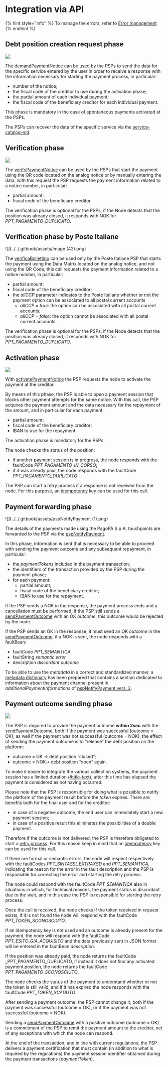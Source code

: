 # Integration via API

{% hint style="info" %} To manage the errors, refer to [Error management](https://app.gitbook.com/o/KXYtsf32WSKm6ga638R3/s/mU2qgiLV1G3m9z1VjAOc/ "mention") {% endhint %}

## Debt position creation request phase

![](../../.gitbook/assets/demandPaymentNotice.png)

The [demandPaymentNotice](../../appendices/primitive.md#demandpaymentnotice) can be used by the PSPs to send the data for the specific service entered by the user in order to receive a response with the information necessary for starting the payment process, in particular:

* number of the notice;
* the fiscal code of the creditor to use during the activation phase;
* the partial amount of each individual payment;
* the fiscal code of the beneficiary creditor for each individual payment.

 This phase is mandatory in the case of spontaneous payments activated at the PSPs.

The PSPs can recover the data of the specific service via the [service-catalog-md](../../use-cases/spontaneous-payment-via-psp/service-catalog-md "mention").

## Verification phase

![](../../.gitbook/assets/verifyPaymentNotice.png)

The [verifyPaymentNotice](../../appendices/primitive.md#verifypaymentnotice) can be used by the PSPs that start the payment using the QR code located on the analog notice or by manually entering the data; with this request the PSP requests the payment information related to a notice number, in particular:

* partial amount;
* fiscal code of the beneficiary creditor.

The verification phase is optional for the PSPs, if the Node detects that the position was already closed, it responds with NOK for _PPT\_PAGAMENTO\_DUPLICATO_**.**

## Verification phase by Poste Italiane

![](../../.gitbook/assets/image (42).png)

The [verificaBollettino](../../appendices/primitive.md#verificabollettino) can be used only by the Poste Italiane PSP that starts the payment using the Data Matrix located on the analog notice, and not using the QR Code, this call requests the payment information related to a notice number, in particular:

* partial amount;
* fiscal code of the beneficiary creditor;
* the _allCCP_ parameter indicates to the Poste Italiane whether or not the payment option can be associated to all postal current accounts
  * _allCCP = true_: the option can be associated with all postal current accounts;
  * _allCCP = false_: the option cannot be associated with all postal current accounts.

The verification phase is optional for the PSPs, if the Node detects that the position was already closed, it responds with NOK for _PPT\_PAGAMENTO\_DUPLICATO_**.**

## Activation phase

![](../../.gitbook/assets/activatePaymentNotice.png)

With [activatePaymentNotice](../../appendices/primitive.md#activatepaymentnotice) the PSP requests the node to activate the payment at the creditor.

By means of this phase, the PSP is able to open a payment session that blocks other payment attempts for the same notice. With this call, the PSP acquires the payment amount and the data necessary for the repayment of the amount, and in particular for each payment:

* partial amount;
* fiscal code of the beneficiary creditor;
* IBAN to use for the repayment.

The activation phase is mandatory for the PSPs.

The node checks the status of the position:

* if another payment session is in progress, the node responds with the faultCode _PPT\_PAGAMENTO\_IN\_CORSO_**;**
* if it was already paid, the node responds with the faultCode _PPT\_PAGAMENTO\_DUPLICATO_.

The PSP can start a retry process if a response is not received from the node. For this purpose, an [idempotency](best-practice.md#title-text-2) key can be used for this call.

## Payment forwarding phase

![](../../.gitbook/assets/pspNotifyPayment (1).png)

The details of the payments made using the PagoPA S.p.A. touchpoints are forwarded to the PSP via the [pspNotifyPayment](../../appendices/primitive.md#pspnotifypayment).

In this phase, information is sent that is necessary to be able to proceed with sending the payment outcome and any subsequent repayment, in particular:

* the _paymentTokens_ included in the payment transaction;
* the identifiers of the transaction provided by the PSP during the payment phase;
* for each payment:
  * partial amount;
  * fiscal code of the beneficiary creditor;
  * IBAN to use for the repayment.

If the PSP sends a NOK in the response, the payment process ends and a cancellation must be performed, if the PSP still sends a [sendPaymentOutcome](../../appendices/primitive.md#sendpaymentoutcome) with an OK _outcome_, this outcome would be rejected by the node.

If the PSP sends an OK in the response, it must send an OK _outcome_ in the [sendPaymentOutcome](../../appendices/primitive.md#sendpaymentoutcome), if a NOK is sent, the node responds with a faultBean:

* faultCode _PPT\_SEMANTICA_
* faultString _semantic error_
* description _discordant outcome_

To be able to use the _metadata_ in a correct and standardized manner, a [metadata dictionary](https://app.gitbook.com/o/KXYtsf32WSKm6ga638R3/s/u6YdY319vyFX9MIvnKBa/ "mention") has been prepared that contains a section dedicated to information about the payment channel present in _additionalPaymentInformations_ of [pspNotifyPayment vers. 2](../../appendices/primitive.md#versione-2-4).

## Payment outcome sending phase

![](../../.gitbook/assets/sendPaymentOutcome.png)

The PSP is required to provide the payment outcome **within 2sec** with the [sendPaymentOutcome](../../appendices/primitive.md#sendpaymentoutcome), both if the payment was successful (outcome = OK), as well if the payment was not successful (outcome = NOK), the effect of sending the payment outcome is to “release” the debt position on the platform:

* outcome = OK → debt position “closed”;
* outcome = NOK→ debt position “open” again.

To make it easier to integrate the various collection systems, the payment session has a limited duration ([#title-text](best-practice.md#title-text "mention")), after this time has elapsed the payment is considered as not having occurred.

Please note that the PSP is responsible for doing what is possible to notify the platform of the payment result before the _token_ expires. There are benefits both for the final user and for the creditor:

* in case of a negative outcome, the end user can immediately start a new payment session;
* in case of a positive result this eliminates the possibilities of a double payment.

Therefore if the outcome is not delivered, the PSP is therefore obligated to start a [retry process](../../appendices/quality-indicators-for-registered-subjects/#processi-di-retry). For this reason keep in mind that an [idempotency](best-practice.md#title-text-2) key can be used for this call.

If there are formal or semantic errors, the node will respect respectively with the faultCodes _PPT\_SINTASSI\_EXTRAXSD_ and _PPT\_SEMANTICA_, indicating the reason for the error in the fault description and the PSP is responsible for correcting the error and starting the retry process.

The node could respond with the faultCode _PPT\_SEMANTICA_ also in situations in which, for technical reasons, the payment status is discordant due to the wait, and in this case the PSP is responsible for starting the retry process.

Once the call is received, the node checks if the token received in _request_ exists, if it is not found the node will respond with the faultCode _PPT\_TOKEN\_SCONOSCIUTO_.

If an idempotency key is not used and an outcome is already present for the payment, the node will respond with the faultCode _PPT\_ESITO\_GIA\_ACQUISITO_ and the data previously sent in JSON format will be entered in the faultBean _description_.

If the position was already paid, the node returns the faultCode \_PPT\_PAGAMENTO\_DUPLICATO, if instead it does not find any activated payment position, the node returns the faultCode _PPT\_PAGAMENTO\_SCONOSCIUTO_.

The node checks the status of the payment to understand whether or not the token is still valid, and if it has expired the node responds with the faultCode _PPT\_TOKEN\_SCADUTO_.

After sending a payment outcome, the PSP cannot change it, both if the payment was successful (outcome = OK), or if the payment was not successful (outcome = NOK).

Sending a [sendPaymentOutcome](../../appendices/primitive.md#sendpaymentoutcome) with a positive outcome (outcome = OK) is a commitment of the PSP to remit the payment amount to the creditor, net of any exceptions with which the node can respond.

At the end of the transaction, and in line with current regulations, the PSP delivers a payment certification that must contain (in addition to what is required by the regulations) the payment session identifier obtained during the payment transactions (_paymentToken_).